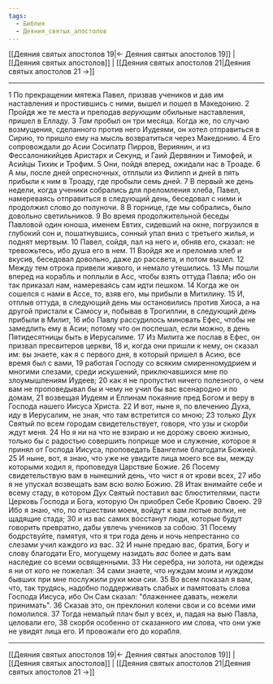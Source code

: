 ```yaml
---
tags:
  - Библия
  - Деяния_святых_апостолов
---
```

[[Деяния святых апостолов 19|← Деяния святых апостолов 19]] | [[Деяния святых апостолов]] | [[Деяния святых апостолов 21|Деяния святых апостолов 21 →]]

---
1 По прекращении мятежа Павел, призвав учеников и дав им наставления и простившись с ними, вышел и пошел в Македонию.
2 Пройдя же те места и преподав <I>верующим</I> обильные наставления, пришел в Елладу.
3 <I>Там</I> пробыл он три месяца. Когда же, по случаю возмущения, сделанного против него Иудеями, он хотел отправиться в Сирию, то пришло ему на мысль возвратиться через Македонию.
4 Его сопровождали до Асии Сосипатр Пирров, Вериянин, и из Фессалоникийцев Аристарх и Секунд, и Гаий Дервянин и Тимофей, и Асийцы Тихик и Трофим.
5 Они, пойдя вперед, ожидали нас в Троаде.
6 А мы, после дней опресночных, отплыли из Филипп и дней в пять прибыли к ним в Троаду, где пробыли семь дней.
7 В первый же день недели, когда ученики собрались для преломления хлеба, Павел, намереваясь отправиться в следующий день, беседовал с ними и продолжил слово до полуночи.
8 В горнице, где мы собрались, было довольно светильников.
9 Во время продолжительной беседы Павловой один юноша, именем Евтих, сидевший на окне, погрузился в глубокий сон и, пошатнувшись, сонный упал вниз с третьего жилья, и поднят мертвым.
10 Павел, сойдя, пал на него и, обняв его, сказал: не тревожьтесь, ибо душа его в нем.
11 Взойдя же и преломив хлеб и вкусив, беседовал довольно, даже до рассвета, и потом вышел.
12 Между тем отрока привели живого, и немало утешились.
13 Мы пошли вперед на корабль и поплыли в Асс, чтобы взять оттуда Павла; ибо он так приказал нам, намереваясь сам идти пешком.
14 Когда же он сошелся с нами в Ассе, то, взяв его, мы прибыли в Митилину.
15 И, отплыв оттуда, в следующий день мы остановились против Хиоса, а на другой пристали к Самосу и, побывав в Трогиллии, в следующий <I>день</I> прибыли в Милит,
16 ибо Павлу рассудилось миновать Ефес, чтобы не замедлить ему в Асии; потому что он поспешал, если можно, в день Пятидесятницы быть в Иерусалиме.
17 Из Милита же послав в Ефес, он призвал пресвитеров церкви,
18 и, когда они пришли к нему, он сказал им: вы знаете, как я с первого дня, в который пришел в Асию, все время был с вами,
19 работая Господу со всяким смиренномудрием и многими слезами, среди искушений, приключавшихся мне по злоумышлениям Иудеев;
20 как я не пропустил ничего полезного, о чем вам не проповедывал бы и чему не учил бы вас всенародно и по домам,
21 возвещая Иудеям и Еллинам покаяние пред Богом и веру в Господа нашего Иисуса Христа.
22 И вот, ныне я, по влечению Духа, иду в Иерусалим, не зная, что там встретится со мною;
23 только Дух Святый по всем городам свидетельствует, говоря, что узы и скорби ждут меня.
24 Но я ни на что не взираю и не дорожу своею жизнью, только бы с радостью совершить поприще мое и служение, которое я принял от Господа Иисуса, проповедать Евангелие благодати Божией.
25 И ныне, вот, я знаю, что уже не увидите лица моего все вы, между которыми ходил я, проповедуя Царствие Божие.
26 Посему свидетельствую вам в нынешний день, что чист я от крови всех,
27 ибо я не упускал возвещать вам всю волю Божию.
28 Итак внимайте себе и всему стаду, в котором Дух Святый поставил вас блюстителями, пасти Церковь Господа и Бога, которую Он приобрел Себе Кровию Своею.
29 Ибо я знаю, что, по отшествии моем, войдут к вам лютые волки, не щадящие стада;
30 и из вас самих восстанут люди, которые будут говорить превратно, дабы увлечь учеников за собою.
31 Посему бодрствуйте, памятуя, что я три года день и ночь непрестанно со слезами учил каждого из вас.
32 И ныне предаю вас, братия, Богу и слову благодати Его, могущему назидать <I>вас</I> более и дать вам наследие со всеми освященными.
33 Ни серебра, ни золота, ни одежды я ни от кого не пожелал:
34 сами знаете, что нуждам моим и <I>нуждам</I> бывших при мне послужили руки мои сии.
35 Во всем показал я вам, что, так трудясь, надобно поддерживать слабых и памятовать слова Господа Иисуса, ибо Он Сам сказал: "блаженнее давать, нежели принимать".
36 Сказав это, он преклонил колени свои и со всеми ими помолился.
37 Тогда немалый плач был у всех, и, падая на выю Павла, целовали его,
38 скорбя особенно от сказанного им слова, что они уже не увидят лица его. И провожали его до корабля.

---
[[Деяния святых апостолов 19|← Деяния святых апостолов 19]] | [[Деяния святых апостолов]] | [[Деяния святых апостолов 21|Деяния святых апостолов 21 →]]